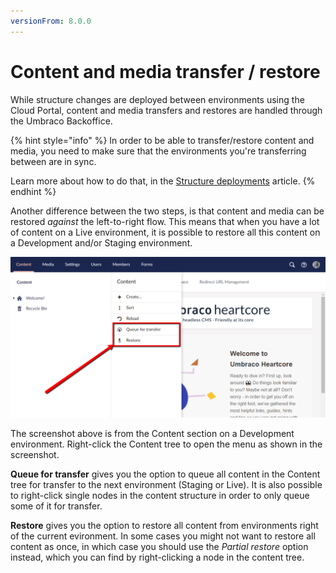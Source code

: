 ```yaml
---
versionFrom: 8.0.0
---
```


# Content and media transfer / restore

While structure changes are deployed between environments using the Cloud Portal, content and media transfers and restores are handled through the Umbraco Backoffice.

{% hint style="info" %}
In order to be able to transfer/restore content and media, you need to make sure that the environments you're transferring between are in sync.

Learn more about how to do that, in the [Structure deployments](structure-deployment.md) article.
{% endhint %}

Another difference between the two steps, is that content and media can be restored _against_ the left-to-right flow. This means that when you have a lot of content on a Live environment, it is possible to restore all this content on a Development and/or Staging environment.

![Queue for transfer and restore](images/transfer-and-restore.png)

The screenshot above is from the Content section on a Development environment. Right-click the Content tree to open the menu as shown in the screenshot.

**Queue for transfer** gives you the option to queue all content in the Content tree for transfer to the next environment (Staging or Live). It is also possible to right-click single nodes in the content structure in order to only queue some of it for transfer.

**Restore** gives you the option to restore all content from environments right of the current evironment. In some cases you might not want to restore all content as once, in which case you should use the _Partial restore_ option instead, which you can find by right-clicking a node in the content tree.

